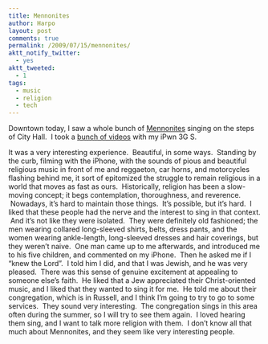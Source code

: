 ```yaml
---
title: Mennonites
author: Harpo
layout: post
comments: true
permalink: /2009/07/15/mennonites/
aktt_notify_twitter:
  - yes
aktt_tweeted:
  - 1
tags:
  - music
  - religion
  - tech
---
```

Downtown today, I saw a whole bunch of <a href="http://en.wikipedia.org/wiki/Mennonite" target="_blank">Mennonites</a> singing on the steps of City Hall.  I took a <a href="http://www.youtube.com/view_play_list?p=4DC2CC8FE546CEE8" target="_blank">bunch of videos</a> with my iPwn 3G S.

It was a very interesting experience.  Beautiful, in some ways.  Standing by the curb, filming with the iPhone, with the sounds of pious and beautiful religious music in front of me and reggaeton, car horns, and motorcycles flashing behind me, it sort of epitomized the struggle to remain religious in a world that moves as fast as ours.  Historically, religion has been a slow-moving concept; it begs contemplation, thoroughness, and reverence.  Nowadays, it&#8217;s hard to maintain those things.  It&#8217;s possible, but it&#8217;s hard.  I liked that these people had the nerve and the interest to sing in that context.  And it&#8217;s not like they were isolated.  They were definitely old fashioned; the men wearing collared long-sleeved shirts, belts, dress pants, and the women wearing ankle-length, long-sleeved dresses and hair coverings, but they weren&#8217;t naive.  One man came up to me afterwards, and introduced me to his five children, and commented on my iPhone.  Then he asked me if I &#8220;knew the Lord&#8221;.  I told him I did, and that I was Jewish, and he was very pleased.  There was this sense of genuine excitement at appealing to someone else&#8217;s faith.  He liked that a Jew appreciated their Christ-oriented music, and I liked that they wanted to sing it for me.  He told me about their congregation, which is in Russell, and I think I&#8217;m going to try to go to some services.  They sound very interesting.  The congregation sings in this area often during the summer, so I will try to see them again.  I loved hearing them sing, and I want to talk more religion with them.  I don&#8217;t know all that much about Mennonites, and they seem like very interesting people.